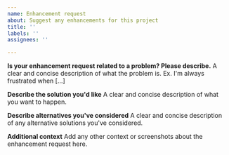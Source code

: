 ```yaml
---
name: Enhancement request
about: Suggest any enhancements for this project
title: ''
labels: ''
assignees: ''

---
```


**Is your enhancement request related to a problem? Please describe.**
A clear and concise description of what the problem is. Ex. I'm always frustrated when [...]

**Describe the solution you'd like**
A clear and concise description of what you want to happen.

**Describe alternatives you've considered**
A clear and concise description of any alternative solutions you've considered.

**Additional context**
Add any other context or screenshots about the enhancement request here.
